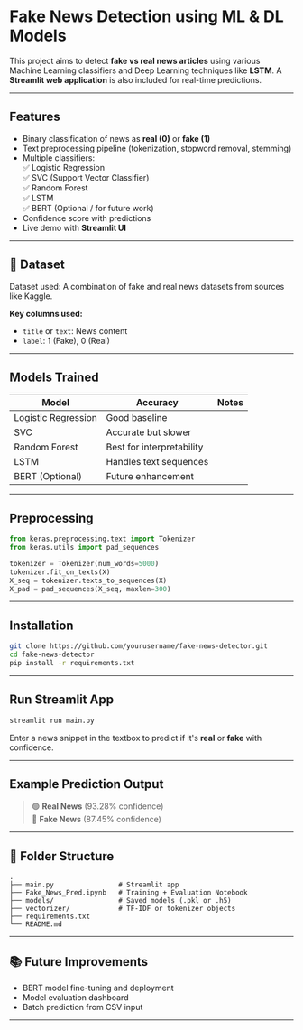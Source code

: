 
# Fake News Detection using ML & DL Models

This project aims to detect **fake vs real news articles** using various Machine Learning classifiers and Deep Learning techniques like **LSTM**. A **Streamlit web application** is also included for real-time predictions.

---

## Features

- Binary classification of news as **real (0)** or **fake (1)**
- Text preprocessing pipeline (tokenization, stopword removal, stemming)
- Multiple classifiers:  
  ✅ Logistic Regression  
  ✅ SVC (Support Vector Classifier)  
  ✅ Random Forest  
  ✅ LSTM  
  ✅ BERT (Optional / for future work)  
- Confidence score with predictions  
- Live demo with **Streamlit UI**

---

## 📁 Dataset

Dataset used: A combination of fake and real news datasets from sources like Kaggle.

**Key columns used:**
- `title` or `text`: News content
- `label`: 1 (Fake), 0 (Real)

---

## Models Trained

| Model              | Accuracy | Notes                        |
|-------------------|----------|------------------------------|
| Logistic Regression |  Good baseline |
| SVC                 |  Accurate but slower |
| Random Forest       |  Best for interpretability |
| LSTM                |  Handles text sequences |
| BERT (Optional)     |  Future enhancement |

---

## Preprocessing

```python
from keras.preprocessing.text import Tokenizer
from keras.utils import pad_sequences

tokenizer = Tokenizer(num_words=5000)
tokenizer.fit_on_texts(X)
X_seq = tokenizer.texts_to_sequences(X)
X_pad = pad_sequences(X_seq, maxlen=300)
```

---

## Installation

```bash
git clone https://github.com/yourusername/fake-news-detector.git
cd fake-news-detector
pip install -r requirements.txt
```

---

## Run Streamlit App

```bash
streamlit run main.py
```

Enter a news snippet in the textbox to predict if it's **real** or **fake** with confidence.

---

## Example Prediction Output

> 🟢 **Real News** (93.28% confidence)  
> 🔴 **Fake News** (87.45% confidence)

---

## 📁 Folder Structure

```
.
├── main.py                # Streamlit app
├── Fake_News_Pred.ipynb   # Training + Evaluation Notebook
├── models/                # Saved models (.pkl or .h5)
├── vectorizer/            # TF-IDF or tokenizer objects
├── requirements.txt
└── README.md
```

---

## 📚 Future Improvements

- BERT model fine-tuning and deployment
- Model evaluation dashboard
- Batch prediction from CSV input

---
